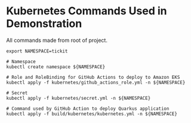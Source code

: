 # Kubernetes Commands Used in Demonstration

All commands made from root of project.

```shell
export NAMESPACE=tickit

# Namespace
kubectl create namespace ${NAMESPACE}

# Role and RoleBinding for GitHub Actions to deploy to Amazon EKS
kubectl apply -f kubernetes/github_actions_role.yml -n ${NAMESPACE}

# Secret
kubectl apply -f kubernetes/secret.yml -n ${NAMESPACE}

# Command used by GitHub Action to deploy Quarkus application
kubectl apply -f build/kubernetes/kubernetes.yml -n ${NAMESPACE}
```
